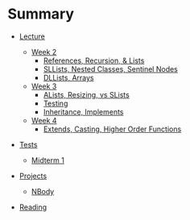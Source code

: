 # Summary

* [Lecture]()
    * [Week 2]()
        * [References, Recursion, & Lists](lecture/week2/lec3.md)
        * [SLLists, Nested Classes, Sentinel Nodes](lecture/week2/lec4.md)
        * [DLLists, Arrays](lecture/week2/lec5.md)
    * [Week 3]()
        * [ALists, Resizing, vs SLists](lecture/week3/lec6.md)
        * [Testing](lecture/week3/lec7.md)
        * [Inheritance, Implements](lecture/week3/lec8.md)
    * [Week 4]()
        * [Extends, Casting, Higher Order Functions](lecture/week4/lec9.md)

* [Tests]()
    * [Midterm 1](midterm/mt1.md)

* [Projects]()
    * [NBody](projects/NBody.md)

* [Reading]()
